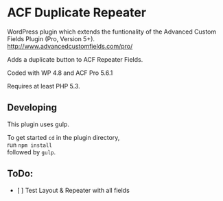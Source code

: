 ACF Duplicate Repeater
======================

WordPress plugin which extends the funtionality of the Advanced Custom Fields Plugin (Pro, Version 5+).  
http://www.advancedcustomfields.com/pro/

Adds a duplicate button to ACF Repeater Fields.

Coded with WP 4.8 and ACF Pro 5.6.1

Requires at least PHP 5.3.

Developing
----------
This plugin uses gulp.

To get started `cd` in the plugin directory,  
run `npm install`  
followed by `gulp`.


ToDo:
-----
 - [ ] Test Layout & Repeater with all fields
